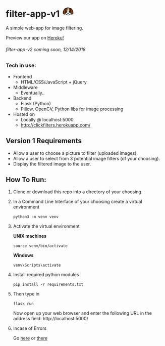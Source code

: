 # filter-app-v1 <img src="readmelogo.png" width="8%" height="8%" />
A simple web-app for image filtering.

Preview our app on [Heroku!](http://clickfilters.herokuapp.com/ "http://clickfilters.herokuapp.com/")

###### filter-app-v2 coming soon, 12/14/2018
### Tech in use:
* Frontend
  * HTML/CSS/JavaScript + jQuery
* Middleware
  * Eventually..
* Backend
  * Flask (Python)
  * Pillow, OpenCV, Python libs for image processing
* Hosted on
  * Locally @ localhost:5000
  * http://clickfilters.herokuapp.com/
## Version 1 Requirements
* Allow a user to choose a picture to filter (uploaded images).
* Allow a user to select from 3 potential image filters (of your choosing).
* Display the filtered image to the user.

## How To Run:
1. Clone or download this repo into a directory of your choosing.
2. In a Command Line Interface of your choosing create a virtual environment

   ```
   python3 -m venv venv
   ```
3. Activate the virtual environment

   **UNIX machines**
   ```
   source venv/bin/activate
   ```
   **Windows**
   ```
   venv\Scripts\activate
   ```
4. Install required python modules
   ```
   pip install -r requirements.txt
   ```
5. Then type in 
   ```
   flask run
   ```
   Now open up your web browser and enter the following URL in the address field:
   http://localhost:5000/
6. Incase of Errors

   Go [here](http://flask.pocoo.org/docs/dev/cli/ "Command Line Interface") or
   [there](http://flask.pocoo.org/docs/1.0/installation/ "Installation")
